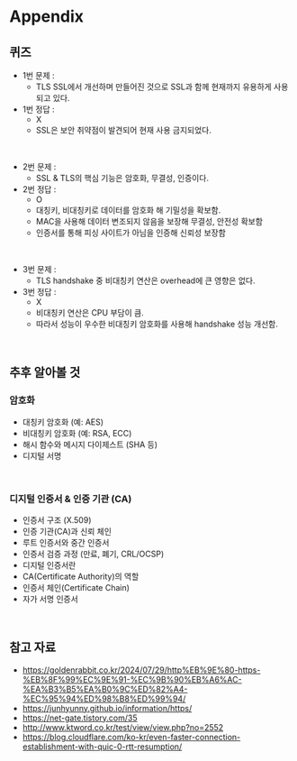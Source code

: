 # Appendix

## 퀴즈

- 1번 문제 :
    - TLS SSL에서 개선하며 만들어진 것으로 SSL과 함께 현재까지 유용하게 사용되고 있다.
- 1번 정답 :
    - X
    - SSL은 보안 취약점이 발견되어 현재 사용 금지되었다.

<br>

- 2번 문제 :
    - SSL & TLS의 핵심 기능은 암호화, 무결성, 인증이다.
- 2번 정답 :
    - O
    - 대칭키, 비대칭키로 데이터를 암호화 해 기밀성을 확보함.
    - MAC을 사용해 데이터 변조되지 않음을 보장해 무결성, 안전성 확보함
    - 인증서를 통해 피싱 사이트가 아님을 인증해 신뢰성 보장함

<br>

- 3번 문제 :
    - TLS handshake 중 비대칭키 연산은 overhead에 큰 영향은 없다.
- 3번 정답 :
    - X
    - 비대칭키 연산은 CPU 부담이 큼.
    - 따라서 성능이 우수한 비대칭키 암호화를 사용해 handshake 성능 개선함.

<br>

## 추후 알아볼 것

### 암호화

- 대칭키 암호화 (예: AES)
- 비대칭키 암호화 (예: RSA, ECC)
- 해시 함수와 메시지 다이제스트 (SHA 등)
- 디지털 서명

<br>

### 디지털 인증서 & 인증 기관 (CA)

- 인증서 구조 (X.509)
- 인증 기관(CA)과 신뢰 체인
- 루트 인증서와 중간 인증서
- 인증서 검증 과정 (만료, 폐기, CRL/OCSP)
- 디지털 인증서란
- CA(Certificate Authority)의 역할
- 인증서 체인(Certificate Chain)
- 자가 서명 인증서

<br>

## 참고 자료

- https://goldenrabbit.co.kr/2024/07/29/http%EB%9E%80-https-%EB%8F%99%EC%9E%91-%EC%9B%90%EB%A6%AC-%EA%B3%B5%EA%B0%9C%ED%82%A4-%EC%95%94%ED%98%B8%ED%99%94/
- https://junhyunny.github.io/information/https/
- https://net-gate.tistory.com/35
- http://www.ktword.co.kr/test/view/view.php?no=2552
- https://blog.cloudflare.com/ko-kr/even-faster-connection-establishment-with-quic-0-rtt-resumption/